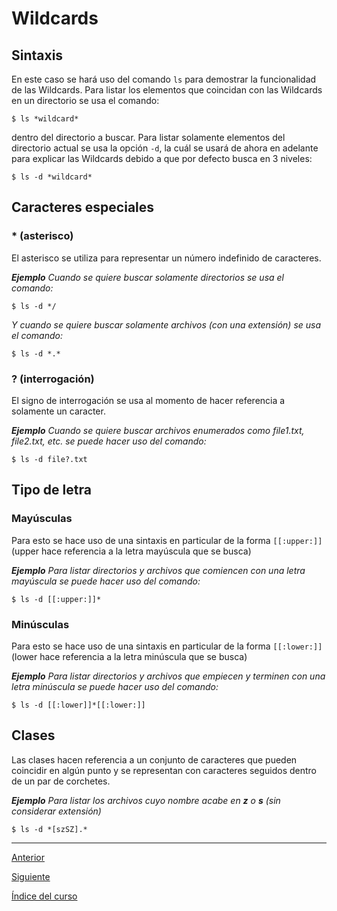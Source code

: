 # **Wildcards**

## Sintaxis
En este caso se hará uso del comando `ls` para demostrar la funcionalidad de las Wildcards. Para listar los elementos que coincidan con las Wildcards en un directorio se usa el comando:
~~~
$ ls *wildcard*
~~~
dentro del directorio a buscar. Para listar solamente elementos del directorio actual se usa la opción `-d`, la cuál se usará de ahora en adelante para explicar las Wildcards debido a que por defecto busca en 3 niveles:
~~~
$ ls -d *wildcard*
~~~

## Caracteres especiales

### **\* (asterisco)**
El asterisco se utiliza para representar un número indefinido de caracteres.

***Ejemplo*** *Cuando se quiere buscar solamente directorios se usa el comando:*
~~~
$ ls -d */
~~~ 

*Y cuando se quiere buscar solamente archivos (con una extensión) se usa el comando:*
 ~~~
 $ ls -d *.*
 ~~~

### **\? (interrogación)**
El signo de interrogación se usa al momento de hacer referencia a solamente un caracter.

***Ejemplo*** *Cuando se quiere buscar archivos enumerados como file1.txt, file2.txt, etc. se puede hacer uso del comando:*
~~~
$ ls -d file?.txt
~~~

## Tipo de letra

### **Mayúsculas**
Para esto se hace uso de una sintaxis en particular de la forma `[[:upper:]]` (upper hace referencia a la letra mayúscula que se busca)

***Ejemplo*** *Para listar directorios y archivos que comiencen con una letra mayúscula se puede hacer uso del comando:*
~~~
$ ls -d [[:upper:]]*
~~~

### **Minúsculas**
Para esto se hace uso de una sintaxis en particular de la forma `[[:lower:]]` (lower hace referencia a la letra minúscula que se busca)

***Ejemplo*** *Para listar directorios y archivos que empiecen y terminen con una letra minúscula se puede hacer uso del comando:*
~~~
$ ls -d [[:lower]]*[[:lower:]]
~~~


## Clases
Las clases hacen referencia a un conjunto de caracteres que pueden coincidir en algún punto y se representan con caracteres seguidos dentro de un par de corchetes.

***Ejemplo*** *Para listar los archivos cuyo nombre acabe en __z__ o __s__ (sin considerar extensión)*
~~~
$ ls -d *[szSZ].*
~~~


---

[Anterior](./UtilCommands.md)

[Siguiente](../Intermediate/ControlOperators.md)

[Índice del curso](../Index.md)
